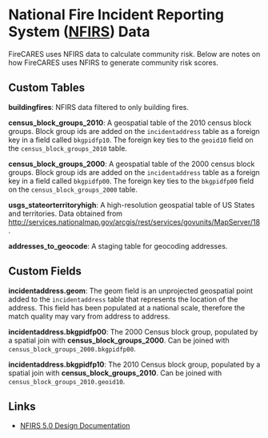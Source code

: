 # National Fire Incident Reporting System ([NFIRS](http://www.usfa.fema.gov/data/nfirs/index.html)) Data

FireCARES uses NFIRS data to calculate community risk. Below are notes on how FireCARES uses NFIRS to generate
community risk scores.

## Custom Tables ##

**buildingfires**: NFIRS data filtered to only building fires.

**census_block_groups_2010**: A geospatial table of the 2010 census block groups.  Block group ids are added on the `incidentaddress`
table as a foreign key in a field called `bkgpidfp10`.  The foreign key ties to the `geoid10` field on the `census_block_groups_2010` table.

**census_block_groups_2000**: A geospatial table of the 2000 census block groups.  Block group ids are added on the `incidentaddress`
table as a foreign key in a field called `bkgpidfp00`.  The foreign key ties to the `bkgpidfp00` field on the `census_block_groups_2000` table.

**usgs_stateorterritoryhigh**: A high-resolution geospatial table of US States and territories.  Data obtained from http://services.nationalmap.gov/arcgis/rest/services/govunits/MapServer/18.

**addresses_to_geocode**: A staging table for geocoding addresses.

## Custom Fields ##

**incidentaddress.geom**: The geom field is an unprojected geospatial point added to the `incidentaddress` table that represents the location
of the address.  This field has been populated at a national scale, therefore the match quality may vary from address to address.

**incidentaddress.bkgpidfp00**: The 2000 Census block group, populated by a spatial join with **census_block_groups_2000**. Can be joined with `census_block_groups_2000.bkgpidfp00`.

**incidentaddress.bkgpidfp10**: The 2010 Census block group, populated by a spatial join with **census_block_groups_2010**. Can be joined with `census_block_groups_2010.geoid10`.


## Links ##

* [NFIRS 5.0 Design Documentation](https://www.nfirs.fema.gov/documentation/design/NFIRS_5.0_Design_Documentation_1-2013.pdf)
